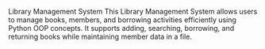 Library Management System
This Library Management System allows users to manage books, members, and borrowing activities efficiently using Python OOP concepts. It supports adding, searching, borrowing, and returning books while maintaining member data in a file.
